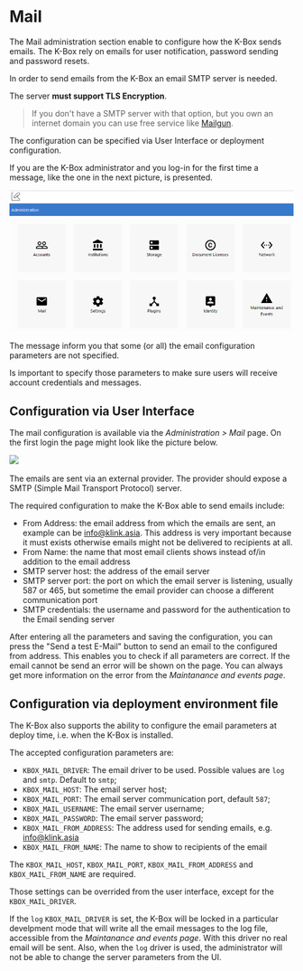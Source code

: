 # Mail

The Mail administration section enable to configure how the K-Box sends emails. The K-Box rely on 
emails for user notification, password sending and password resets.

In order to send emails from the K-Box an email SMTP server is needed. 

The server **must support TLS Encryption**. 

> If you don't have a SMTP server with that option, but you own an internet domain you can use free service like [Mailgun](https://www.mailgun.com/).

The configuration can be specified via User Interface or deployment configuration.

If you are the K-Box administrator and you log-in for the first time a message, like the one in the next picture, is presented.

![](./img/dms-admin-mail-first-login.PNG)

The message inform you that some (or all) the email configuration parameters are not specified.

Is important to specify those parameters to make sure users will receive account credentials and messages.

## Configuration via User Interface

The mail configuration is available via the _Administration > Mail_ page. On the first login the page might look like the picture below.

![](./img/dms-mail-configuration.PNG)

The emails are sent via an external provider. The provider should expose a SMTP (Simple Mail Transport Protocol) server.

The required configuration to make the K-Box able to send emails include:

- From Address: the email address from which the emails are sent, an example can be info@klink.asia. This address is very 
  important because it must exists otherwise emails might not be delivered to recipients at all.
- From Name: the name that most email clients shows instead of/in addition to the email address
- SMTP server host: the address of the email server
- SMTP server port: the port on which the email server is listening, usually 587 or 465, but sometime the email provider can 
  choose a different communication port
- SMTP credentials: the username and password for the authentication to the Email sending server

After entering all the parameters and saving the configuration, you can press the "Send a test E-Mail" button to send an email to the configured from address. 
This enables you to check if all parameters are correct. If the email cannot be send an error will 
be shown on the page. You can always get more information on the error from the _Maintanance and events page_.

## Configuration via deployment environment file

The K-Box also supports the ability to configure the email parameters at deploy time, i.e. when the K-Box is installed.

The accepted configuration parameters are:

- `KBOX_MAIL_DRIVER`: The email driver to be used. Possible values are `log` and `smtp`. Default to `smtp`;
- `KBOX_MAIL_HOST`: The email server host;
- `KBOX_MAIL_PORT`: The email server communication port, default `587`;
- `KBOX_MAIL_USERNAME`: The email server username;
- `KBOX_MAIL_PASSWORD`: The email server password;
- `KBOX_MAIL_FROM_ADDRESS`: The address used for sending emails, e.g. info@klink.asia
- `KBOX_MAIL_FROM_NAME`: The name to show to recipients of the email

The `KBOX_MAIL_HOST`, `KBOX_MAIL_PORT`, `KBOX_MAIL_FROM_ADDRESS` and `KBOX_MAIL_FROM_NAME` are required.

Those settings can be overrided from the user interface, except for the `KBOX_MAIL_DRIVER`.

If the `log` `KBOX_MAIL_DRIVER` is set, the K-Box will be locked in a particular develpment mode that will write all the email messages to the log file, accessible from the _Maintanance and events page_. With this driver no real email will be sent.
Also, when the `log` driver is used, the administrator will not be able to change the server parameters from the UI.
